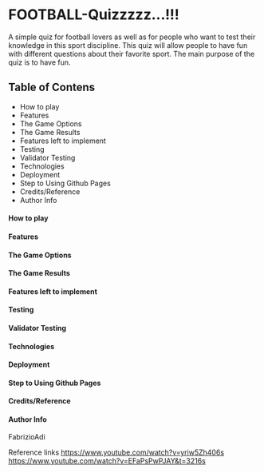 # FOOTBALL-Quizzzzz...!!!
A simple quiz for football lovers as well as for people who want to test their knowledge in this sport discipline. This quiz will allow people to have fun with different questions about their favorite sport. The main purpose of the quiz is to have fun.

## Table of Contens
* How to play
* Features
* The Game Options
* The Game Results
* Features left to implement
* Testing
* Validator Testing
* Technologies
* Deployment
* Step to Using Github Pages
* Credits/Reference
* Author Info

#### How to play

#### Features

#### The Game Options

#### The Game Results

#### Features left to implement

#### Testing

#### Validator Testing

#### Technologies

#### Deployment

#### Step to Using Github Pages

#### Credits/Reference

#### Author Info
FabrizioAdi


Reference links
https://www.youtube.com/watch?v=yriw5Zh406s
https://www.youtube.com/watch?v=EFaPsPwPJAY&t=3216s